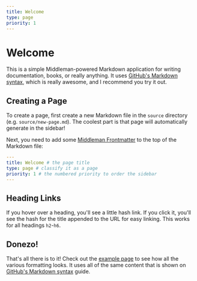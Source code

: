 ```yaml
---
title: Welcome
type: page
priority: 1
---
```


Welcome
=======

This is a simple Middleman-powered Markdown application for writing documentation, books, or really anything. It uses [GitHub's Markdown syntax](https://guides.github.com/features/mastering-markdown/), which is really awesome, and I recommend you try it out.

Creating a Page
---------------

To create a page, first create a new Markdown file in the `source` directory (e.g. `source/new-page.md`). The coolest part is that page will automatically generate in the sidebar!

Next, you need to add some [Middleman Frontmatter](http://middlemanapp.com/basics/frontmatter/) to the top of the Markdown file:

```yaml
---
title: Welcome # the page title
type: page # classify it as a page
priority: 1 # the numbered priority to order the sidebar
---
```

Heading Links
-------------

If you hover over a heading, you'll see a little hash link. If you click it, you'll see the hash for the title appended to the URL for easy linking. This works for all headings `h2`-`h6`.

Donezo!
-------

That's all there is to it! Check out the [example page](/example/) to see how all the various formatting looks. It uses all of the same content that is shown on [GitHub's Markdown syntax](https://guides.github.com/features/mastering-markdown/) guide.

